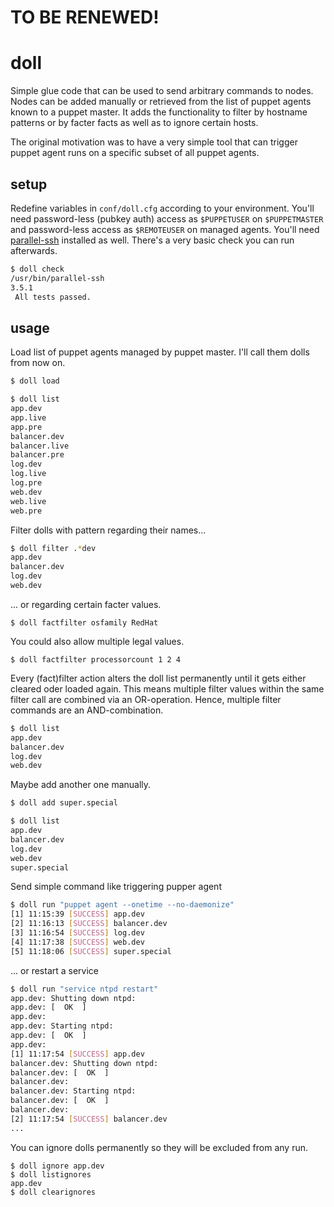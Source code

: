 # TO BE RENEWED!

# doll

Simple glue code that can be used to send arbitrary commands to nodes. Nodes can be added manually or retrieved from the list of puppet agents known to a puppet master. It adds the functionality to filter by hostname patterns or by facter facts as well as to ignore certain hosts. 

The original motivation was to have a very simple tool that can trigger puppet agent runs on a specific subset of all puppet agents.

## setup

Redefine variables in `conf/doll.cfg` according to your environment. You'll need password-less (pubkey auth) access as ``$PUPPETUSER`` on ``$PUPPETMASTER`` and password-less access as ``$REMOTEUSER`` on managed agents. You'll need [parallel-ssh](https://code.google.com/p/parallel-ssh/) installed as well. There's a very basic check you can run afterwards.
```bash
$ doll check
/usr/bin/parallel-ssh
3.5.1
 All tests passed.
```

## usage

Load list of puppet agents managed by puppet master. I'll call them dolls from now on.
```bash
$ doll load
```
```bash
$ doll list
app.dev
app.live
app.pre
balancer.dev
balancer.live
balancer.pre
log.dev
log.live
log.pre
web.dev
web.live
web.pre
```
Filter dolls with pattern regarding their names...
```bash
$ doll filter .*dev
app.dev
balancer.dev
log.dev
web.dev

```
... or regarding certain facter values.
```
$ doll factfilter osfamily RedHat
```
You could also allow multiple legal values.
```
$ doll factfilter processorcount 1 2 4
```
Every (fact)filter action alters the doll list permanently until it gets either cleared oder loaded again. This means multiple filter values within the same filter call are combined via an OR-operation. Hence, multiple filter commands are an AND-combination.
```bash
$ doll list
app.dev
balancer.dev
log.dev
web.dev
```
Maybe add another one manually.
```bash
$ doll add super.special
```
```bash
$ doll list
app.dev
balancer.dev
log.dev
web.dev
super.special
````
Send simple command like triggering pupper agent
```bash
$ doll run "puppet agent --onetime --no-daemonize"
[1] 11:15:39 [SUCCESS] app.dev
[2] 11:16:13 [SUCCESS] balancer.dev
[3] 11:16:54 [SUCCESS] log.dev
[4] 11:17:38 [SUCCESS] web.dev
[5] 11:18:06 [SUCCESS] super.special
```
... or restart a service
```bash
$ doll run "service ntpd restart"
app.dev: Shutting down ntpd: 
app.dev: [  OK  ]
app.dev: 
app.dev: Starting ntpd: 
app.dev: [  OK  ]
app.dev: 
[1] 11:17:54 [SUCCESS] app.dev
balancer.dev: Shutting down ntpd: 
balancer.dev: [  OK  ]
balancer.dev: 
balancer.dev: Starting ntpd: 
balancer.dev: [  OK  ]
balancer.dev: 
[2] 11:17:54 [SUCCESS] balancer.dev
...
```
You can ignore dolls permanently so they will be excluded from any run.
```
$ doll ignore app.dev
$ doll listignores
app.dev
$ doll clearignores
```

